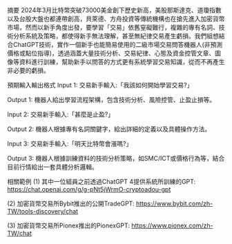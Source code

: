 摘要
2024年3月比特幣突破73000美金創下歷史新高，美股那斯達克、道瓊指數以及台股大盤也都連帶創高，貝萊德、方舟投資等傳統機構也在搶先進入加密貨幣市場，然而以新手角度出發，要學習「交易」依舊窒礙難行，複雜的專有名詞、技術分析系統及策略，都使得新手無法理解，甚至無紀律交易產生虧損。我們組想結合ChatGPT技術，實作一個新手也能簡易使用的二級市場交易問答機器人(非預測價格或點位指導)，透過涵蓋大量技術分析、交易紀律、心態及資金控管文章、圖像等資料進行訓練，幫助新手以問答的方式更有系統學習交易知識，從而不再產生非必要的虧損。

預期輸入輸出格式
Input 1: 交易新手輸入:「我該如何開始學習交易?」

Output 1: 機器人給出學習流程架構，包含技術分析、風險控管、止盈止損等。

Input 2: 交易新手輸入:「甚麼是止盈?」

Output 2: 機器人根據專有名詞關鍵字，給出詳細的定義以及具體操作方法。

Input 3: 交易新手輸入:「明天比特幣會漲嗎?」

Output 3: 機器人根據訓練資料的技術分析策略，如SMC/ICT或價格行為等，結合目前行情給出一套具體分析邏輯。


相關範例
(1)	其中一位組員之前透過ChatGPT 4提供系統所訓練的GPT:
https://chat.openai.com/g/g-pNt5jWrmO-cryptoadou-gpt

(2)	加密貨幣交易所Bybit推出的公開TradeGPT:
https://www.bybit.com/zh-TW/tools-discovery/chat

(3)	加密貨幣交易所Pionex推出的PionexGPT:
https://www.pionex.com/zh-TW/chat
